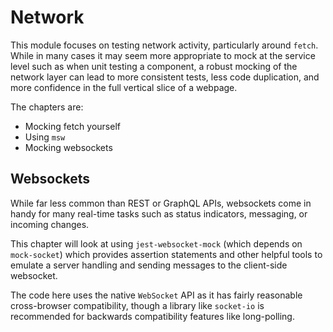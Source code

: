 # Network

This module focuses on testing network activity, particularly around `fetch`. While in many cases it may
seem more appropriate to mock at the service level such as when unit testing a component, a robust mocking
of the network layer can lead to more consistent tests, less code duplication, and more confidence in the
full vertical slice of a webpage.

The chapters are:
 - Mocking fetch yourself
 - Using `msw`
 - Mocking websockets

## Websockets

While far less common than REST or GraphQL APIs, websockets come in handy for many real-time tasks such as status
indicators, messaging, or incoming changes.

This chapter will look at using `jest-websocket-mock` (which depends on `mock-socket`) which provides assertion
statements and other helpful tools to emulate a server handling and sending messages to the client-side
websocket.

The code here uses the native `WebSocket` API as it has fairly reasonable cross-browser compatibility, though a
library like `socket-io` is recommended for backwards compatibility features like long-polling.
